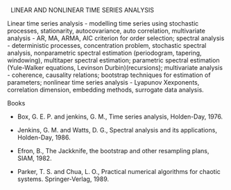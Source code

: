 ---
---
 
LINEAR AND NONLINEAR TIME SERIES ANALYSIS 

Linear time series analysis - modelling time series using stochastic processes,
stationarity, autocovariance, auto correlation, multivariate analysis - AR, MA,
ARMA, AIC criterion for order selection; spectral analysis - deterministic
processes, concentration problem, stochastic spectral analysis, nonparametric
spectral estimation (periodogram, tapering, windowing), multitaper spectral
estimation; parametric spectral estimation (Yule-Walker equations, Levinson
Durbin)(recursions); multivariate analysis - coherence, causality relations;
bootstrap techniques for estimation of parameters; nonlinear time series
analysis - Lyapunov Xexponents, correlation dimension, embedding methods,
surrogate data analysis.   
 

Books

*
    Box, G. E. P. and jenkins, G. M., Time series analysis, Holden-Day, 1976.

*
    Jenkins, G. M. and Watts, D. G., Spectral analysis and its applications,
    Holden-Day, 1986.

*
    Efron, B., The Jackknife, the bootstrap and other resampling plans, SIAM,
    1982.

*
    Parker, T. S. and Chua, L. O., Practical numerical algorithms for chaotic
    systems. Springer-Verlag, 1989.


